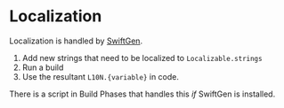 # Localization

Localization is handled by [SwiftGen](https://github.com/SwiftGen/SwiftGen).  

1. Add new strings that need to be localized to `Localizable.strings`
2. Run a build
3. Use the resultant `L10N.{variable}` in code.

There is a script in Build Phases that handles this _if_ SwiftGen is installed.
